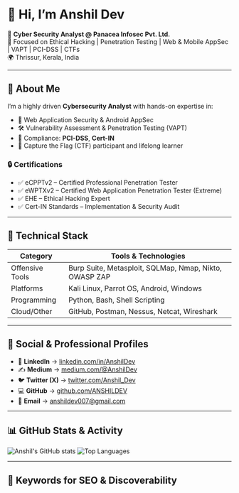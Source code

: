 <!-- SEO Meta Tags (optional for personal site or web portfolio) -->
<!--
<meta name="author" content="Anshil Dev">
<meta name="description" content="Anshil Dev - Cyber Security Analyst | Penetration Tester | Bug Bounty Hunter | AppSec Specialist">
<meta name="keywords" content="Anshil Dev, Anshildev, Cyber Security Analyst, Ethical Hacker, Bug Bounty, VAPT, Web AppSec, GitHub InfoSec, AppSec India, PCI-DSS, CTF, eCPPTv2">
-->

# 👋 Hi, I’m Anshil Dev

🔐 **Cyber Security Analyst @ Panacea Infosec Pvt. Ltd.**  
🎯 Focused on Ethical Hacking | Penetration Testing | Web & Mobile AppSec | VAPT | PCI-DSS | CTFs  
🌍 Thrissur, Kerala, India

---

## 💼 About Me

I’m a highly driven **Cybersecurity Analyst** with hands-on expertise in:

- 🧪 Web Application Security & Android AppSec
- 🛠️ Vulnerability Assessment & Penetration Testing (VAPT)
- 📑 Compliance: **PCI-DSS**, **Cert-IN**
- 🧠 Capture the Flag (CTF) participant and lifelong learner

### 🔒 Certifications

- ✅ eCPPTv2 – Certified Professional Penetration Tester  
- ✅ eWPTXv2 – Certified Web Application Penetration Tester (Extreme)  
- ✅ EHE – Ethical Hacking Expert  
- ✅ Cert-IN Standards – Implementation & Security Audit

---

## 🧰 Technical Stack

| Category        | Tools & Technologies |
|----------------|----------------------|
| Offensive Tools | Burp Suite, Metasploit, SQLMap, Nmap, Nikto, OWASP ZAP |
| Platforms       | Kali Linux, Parrot OS, Android, Windows |
| Programming     | Python, Bash, Shell Scripting |
| Cloud/Other     | GitHub, Postman, Nessus, Netcat, Wireshark |

---

## 📢 Social & Professional Profiles

- 💼 **LinkedIn** → [linkedin.com/in/AnshilDev](https://www.linkedin.com/in/AnshilDev)
- ✍️ **Medium** → [medium.com/@AnshilDev](https://medium.com/@AnshilDev)
- 🐦 **Twitter (X)** → [twitter.com/Anshil_Dev](https://twitter.com/Anshil_Dev)
- 💻 **GitHub** → [github.com/ANSHILDEV](https://github.com/ANSHILDEV)
- 📧 **Email** → anshildev007@gmail.com

---

## 📊 GitHub Stats & Activity

![Anshil's GitHub stats](https://github-readme-stats.vercel.app/api?username=ANSHILDEV&show_icons=true&theme=radical)
![Top Languages](https://github-readme-stats.vercel.app/api/top-langs/?username=ANSHILDEV&layout=compact&theme=radical)

---

## 🧠 Keywords for SEO & Discoverability


